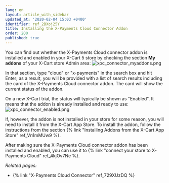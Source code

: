```yaml
---
lang: en
layout: article_with_sidebar
updated_at: '2020-02-04 15:03 +0400'
identifier: ref_2BXoj25Y
title: Installing the X-Payments Cloud Connector Addon
order: 200
published: true
---
```

You can find out whether the X-Payments Cloud connector addon is installed and enabled in your X-Cart 5 store by checking the section **My addons** of your X-Cart store Admin area:
![xpc_connector_myaddons.png]({{site.baseurl}}/attachments/ref_2BXoj25Y/xpc_connector_myaddons.png)

In that section, type "cloud" or "x-payments" in the search box and hit Enter; as a result, you will be provided with a list of search results including the card of the X-Payments Cloud connector addon. The card will show the current status of the addon. 

On a new X-Cart trial, the status will typically be shown as "Enabled". It means that the addon is already installed and ready to use:
![xpc_connector_enabled.png]({{site.baseurl}}/attachments/ref_2BXoj25Y/xpc_connector_enabled.png)

If, however, the addon is not installed in your store for some reason, you will need to install it from the X-Cart App Store. To install the addon, follow the instructions from the section {% link "Installing Addons from the X-Cart App Store" ref_Vn1mMUw9 %}.

After making sure the X-Payments Cloud connector addon has been installed and enabled, you can use it to {% link "connect your store to X-Payments Cloud" ref_4kjOv7Ne %}.

_Related pages:_
* {% link "X-Payments Cloud Connector" ref_729XUzDQ %}
